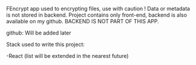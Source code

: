 FEncrypt app used to encrypting files, use with caution ! Data or metadata is not stored in backend. Project contains only front-end, backend is also available on my github. BACKEND IS NOT PART OF THIS APP.

github: Will be added later

Stack used to write this project:  

-React
(list will be extended in the nearest future)
